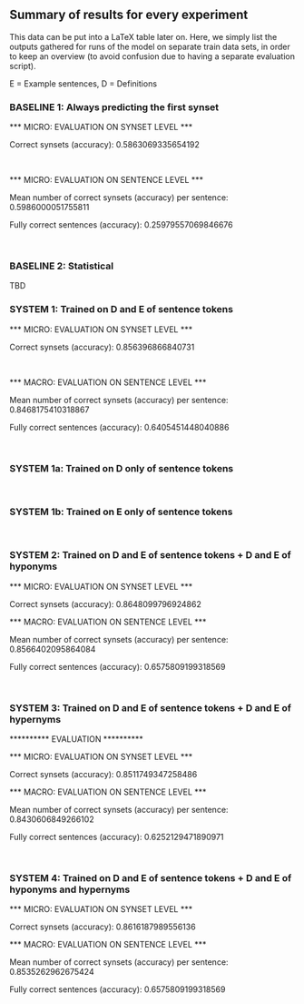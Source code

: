 ## Summary of results for every experiment ##

This data can be put into a LaTeX table later on. Here, we simply list the outputs gathered for runs of the model on separate train data sets, in order to keep an overview (to avoid confusion due to having a separate evaluation script).

E = Example sentences, D = Definitions

### BASELINE 1: Always predicting the first synset ###


*** MICRO: EVALUATION ON SYNSET LEVEL ***

Correct synsets (accuracy): 0.5863069335654192

 <br /> 


*** MICRO: EVALUATION ON SENTENCE LEVEL ***

Mean number of correct synsets (accuracy) per sentence: 0.5986000051755811

Fully correct sentences (accuracy): 0.25979557069846676

 <br />
 
### BASELINE 2: Statistical ###

TBD
 <br /> 


### SYSTEM 1: Trained on D and E of sentence tokens ###

*** MICRO: EVALUATION ON SYNSET LEVEL ***

Correct synsets (accuracy): 0.856396866840731

 <br />

*** MACRO: EVALUATION ON SENTENCE LEVEL ***

Mean number of correct synsets (accuracy) per sentence: 0.8468175410318867

Fully correct sentences (accuracy): 0.6405451448040886

 <br />
 

### SYSTEM 1a: Trained on D only of sentence tokens ###

 <br /> 

### SYSTEM 1b: Trained on E only of sentence tokens ###

 <br /> 

### SYSTEM 2: Trained on D and E of sentence tokens + D and E of hyponyms ###


*** MICRO: EVALUATION ON SYNSET LEVEL ***

Correct synsets (accuracy): 0.8648099796924862


*** MACRO: EVALUATION ON SENTENCE LEVEL ***

Mean number of correct synsets (accuracy) per sentence: 0.8566402095864084

Fully correct sentences (accuracy): 0.6575809199318569

 <br /> 


### SYSTEM 3: Trained on D and E of sentence tokens + D and E of hypernyms ###

********** EVALUATION **********

*** MICRO: EVALUATION ON SYNSET LEVEL ***

Correct synsets (accuracy): 0.8511749347258486

*** MACRO: EVALUATION ON SENTENCE LEVEL ***

Mean number of correct synsets (accuracy) per sentence: 0.8430606849266102

Fully correct sentences (accuracy): 0.6252129471890971


 <br /> 


### SYSTEM 4: Trained on D and E of sentence tokens + D and E of hyponyms and hypernyms ###

*** MICRO: EVALUATION ON SYNSET LEVEL ***

Correct synsets (accuracy): 0.8616187989556136


*** MACRO: EVALUATION ON SENTENCE LEVEL ***

Mean number of correct synsets (accuracy) per sentence: 0.8535262962675424

Fully correct sentences (accuracy): 0.6575809199318569

 <br /> 

